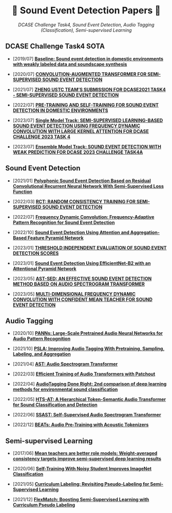 # <h1 align="center">:star2: Sound Event Detection Papers :star2:</h1>
  
<p align=center><i> DCASE Challenge Task4, Sound Event Detection, Audio Tagging (Classification), Semi-supervised Learning </i></p>  

## DCASE Challenge Task4 SOTA
* \[2019/07\] [**Baseline: Sound event detection in domestic environments with weakly labeled data and soundscape synthesis**](https://inria.hal.science/hal-02160855/)

* \[2020/07\] [**CONVOLUTION-AUGMENTED TRANSFORMER FOR SEMI-SUPERVISED SOUND EVENT DETECTION**](https://dcase.community/documents/challenge2020/technical_reports/DCASE2020_Miyazaki_108.pdf)

* \[2021/07\] [**ZHENG USTC TEAM’S SUBMISSION FOR DCASE2021 TASK4 - SEMI-SUPERVISED SOUND EVENT DETECTION**](https://dcase.community/documents/challenge2021/technical_reports/DCASE2021_Zheng_110_t4.pdf)

* \[2022/07\] [**PRE-TRAINING AND SELF-TRAINING FOR SOUND EVENT DETECTION IN DOMESTIC ENVIRONMENTS**](https://dcase.community/documents/challenge2022/technical_reports/DCASE2022_Ebbers_125_t4.pdf)

* \[2023/07\] [**Single Model Track: SEMI-SUPERVISED LEARNING-BASED SOUND EVENT DETECTION USING FREQUENCY DYNAMIC CONVOLUTION WITH LARGE KERNEL ATTENTION FOR DCASE CHALLENGE 2023 TASK 4**](https://dcase.community/documents/challenge2023/technical_reports/DCASE2023_Kim_82_t4a.pdf)

* \[2023/07\] [**Ensemble Model Track: SOUND EVENT DETECTION WITH WEAK PREDICTION FOR DCASE 2023 CHALLENGE TASK4A**](https://dcase.community/documents/challenge2023/technical_reports/DCASE2023_Zhang_63_t4a.pdf)

## Sound Event Detection
* \[2021/01\] [**Polyphonic Sound Event Detection Based on Residual Convolutional Recurrent Neural Network With Semi-Supervised Loss Function**](https://ieeexplore.ieee.org/stamp/stamp.jsp?tp=&arnumber=9312148)


* \[2022/03\] [**RCT: RANDOM CONSISTENCY TRAINING
FOR SEMI-SUPERVISED SOUND EVENT DETECTION**](https://arxiv.org/pdf/2110.11144.pdf)

* \[2022/07\] [**Frequency Dynamic Convolution: Frequency-Adaptive Pattern Recognition for Sound Event Detection**](https://arxiv.org/pdf/2203.15296.pdf)

* \[2022/10\] [**Sound Event Detection Using Attention and Aggregation-Based Feature Pyramid Network**](https://ieeexplore.ieee.org/document/9943734)

* \[2023/01\] [**THRESHOLD INDEPENDENT EVALUATION OF SOUND EVENT DETECTION SCORES**](https://ieeexplore.ieee.org/stamp/stamp.jsp?tp=&arnumber=9747556)


* \[2023/01\] [**Sound Event Detection Using EfficientNet-B2 with an Attentional Pyramid Network**](https://ieeexplore.ieee.org/document/10043590)

* \[2023/05\] [**AST-SED: AN EFFECTIVE SOUND EVENT DETECTION METHOD BASED ON AUDIO SPECTROGRAM TRANSFORMER**](https://ieeexplore.ieee.org/stamp/stamp.jsp?tp=&arnumber=10096853)

* \[2023/05\] [**MULTI-DIMENSIONAL FREQUENCY DYNAMIC CONVOLUTION WITH CONFIDENT MEAN TEACHER FOR SOUND EVENT DETECTION**](https://ieeexplore.ieee.org/stamp/stamp.jsp?tp=&arnumber=10096306)


## Audio Tagging
* \[2020/10\] [**PANNs: Large-Scale Pretrained Audio Neural Networks for Audio Pattern Recognition**](https://ieeexplore.ieee.org/stamp/stamp.jsp?tp=&arnumber=9229505)

* \[2021/10\] [**PSLA: Improving Audio Tagging With Pretraining, Sampling, Labeling, and Aggregation**](https://ieeexplore.ieee.org/stamp/stamp.jsp?tp=&arnumber=9576629)

* \[2021/04\] [**AST: Audio Spectrogram Transformer**](https://arxiv.org/pdf/2104.01778.pdf)

* \[2022/03\] [**Efficient Training of Audio Transformers with Patchout**](https://arxiv.org/pdf/2110.05069.pdf)

* \[2022/04\] [**AudioTagging Done Right: 2nd comparison of deep learning methods for environmental sound classification**](https://arxiv.org/pdf/2203.13448.pdf)

* \[2022/05\] [**HTS-AT: A Hierarchical Token-Semantic Audio Transformer for Sound Classification and Detection**](https://ieeexplore.ieee.org/stamp/stamp.jsp?tp=&arnumber=9746312)

* \[2022/06\] [**SSAST: Self-Supervised Audio Spectrogram Transformer**](https://ojs.aaai.org/index.php/AAAI/article/view/21315)

* \[2022/12\] [**BEATs: Audio Pre-Training with Acoustic Tokenizers**](https://arxiv.org/pdf/2212.09058.pdf)

## Semi-supervised Learning

* \[2017/06\] [**Mean teachers are better role models: Weight-averaged consistency targets improve semi-supervised deep learning results**](https://proceedings.neurips.cc/paper_files/paper/2017/file/68053af2923e00204c3ca7c6a3150cf7-Paper.pdf)

* \[2020/06\] [**Self-Training With Noisy Student Improves ImageNet Classification**](https://openaccess.thecvf.com/content_CVPR_2020/papers/Xie_Self-Training_With_Noisy_Student_Improves_ImageNet_Classification_CVPR_2020_paper.pdf)

* \[2021/05\] [**Curriculum Labeling: Revisiting Pseudo-Labeling for Semi-Supervised Learning**](https://ojs.aaai.org/index.php/AAAI/article/view/16852)

* \[2021/12\] [**FlexMatch: Boosting Semi-Supervised Learning with Curriculum Pseudo Labeling**](https://proceedings.neurips.cc/paper_files/paper/2021/file/995693c15f439e3d189b06e89d145dd5-Paper.pdf)
